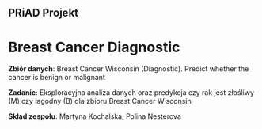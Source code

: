 ## PRiAD Projekt

# Breast Cancer Diagnostic

**Zbiór danych**: Breast Cancer Wisconsin (Diagnostic). Predict whether the cancer is benign or malignant

**Zadanie**: Eksploracyjna analiza danych oraz predykcja czy rak jest złośliwy (M) czy łagodny (B)  dla zbioru Breast Cancer Wisconsin

**Skład zespołu**: Martyna Kochalska, Polina Nesterova

